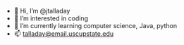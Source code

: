 - 👋 Hi, I’m @jtalladay
- 👀 I’m interested in coding 
- 🌱 I’m currently learning computer science, Java, python
- 📫 talladay@email.uscupstate.edu

<!---
jtalladay/jtalladay is a ✨ special ✨ repository because its `README.md` (this file) appears on your GitHub profile.
You can click the Preview link to take a look at your changes.
--->
